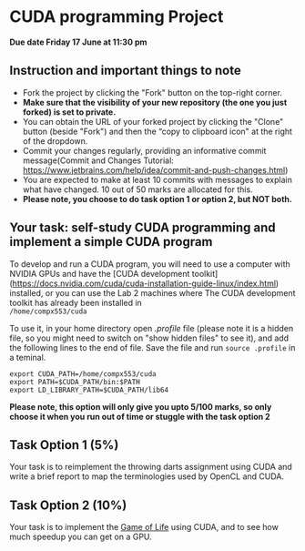 # CUDA programming Project

**Due date Friday 17 June at 11:30 pm**

## Instruction and important things to note

* Fork the project by clicking the "Fork" button on the top-right corner.
* **Make sure that the visibility of your new repository (the one you just forked) is set to private.**
* You can obtain the URL of your forked project by clicking the "Clone" button (beside "Fork") and then the “copy to clipboard icon" at the right of the dropdown.
* Commit your changes regularly, providing an informative commit message(Commit and Changes Tutorial: https://www.jetbrains.com/help/idea/commit-and-push-changes.html)
* You are expected to make at least 10 commits with messages to explain what have changed. 10 out of 50 marks are allocated for this. 
* **Please note, you choose to do task option 1 or option 2, but NOT both.**

## Your task: self-study CUDA programming and implement a simple CUDA program ##

To develop and run a CUDA program, you will need to use a computer with NVIDIA GPUs and have the [CUDA development toolkit] (https://docs.nvidia.com/cuda/cuda-installation-guide-linux/index.html) installed, or you can use the Lab 2 machines where The CUDA development toolkit has already been installed in  
```/home/compx553/cuda```

To use it, in your home directory open _.profile_ file (please note it is a hidden file, so you might need to switch on "show hidden files" to see it), and add the following lines to the end of file. Save the file and run ```source .profile``` in a teminal.

```
export CUDA_PATH=/home/compx553/cuda
export PATH=$CUDA_PATH/bin:$PATH
export LD_LIBRARY_PATH=$CUDA_PATH/lib64
```

**Please note,  this option will only give you upto 5/100 marks, so only choose it when you run out of time or stuggle with the task option 2** 


## Task Option 1 (5%)
Your task is to reimplement the throwing darts assignment using CUDA and write a  brief report to map the terminologies used by OpenCL and CUDA.



## Task Option 2 (10%)

Your task is to implement the [Game of Life](http://en.wikipedia.org/wiki/Conway%27s_Game_of_Life) using CUDA, and to see how much speedup you can get on a GPU.

    







